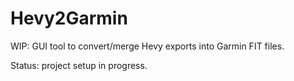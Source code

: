 # Hevy2Garmin

WIP: GUI tool to convert/merge Hevy exports into Garmin FIT files.

Status: project setup in progress.
